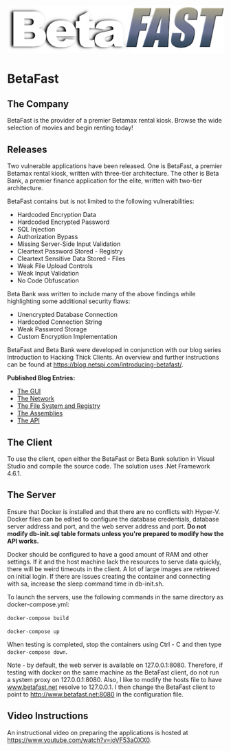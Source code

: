 ![Image of BetaFast](https://github.com/NetSPI/BetaFast/blob/master/docs/images/betafast-logo.png)
# BetaFast
## The Company
BetaFast is the provider of a premier Betamax rental kiosk. Browse the wide selection of movies and begin renting today!

## Releases
Two vulnerable applications have been released. One is BetaFast, a premier Betamax rental kiosk, written with three-tier architecture. The other is Beta Bank, a premier finance application for the elite, written with two-tier architecture.

BetaFast contains but is not limited to the following vulnerabilities:
* Hardcoded Encryption Data
* Hardcoded Encrypted Password
* SQL Injection
* Authorization Bypass
* Missing Server-Side Input Validation
* Cleartext Password Stored - Registry
* Cleartext Sensitive Data Stored - Files
* Weak File Upload Controls
* Weak Input Validation
* No Code Obfuscation

Beta Bank was written to include many of the above findings while highlighting some additional security flaws:
* Unencrypted Database Connection
* Hardcoded Connection String
* Weak Password Storage
* Custom Encryption Implementation

BetaFast and Beta Bank were developed in conjunction with our blog series Introduction to Hacking Thick Clients. An overview and further instructions can be found at https://blog.netspi.com/introducing-betafast/.

**Published Blog Entries:**
* [The GUI](https://blog.netspi.com/introduction-to-hacking-thick-clients-part-1-the-gui/)
* [The Network](https://blog.netspi.com/introduction-to-hacking-thick-clients-part-2-the-network/)
* [The File System and Registry](https://blog.netspi.com/introduction-to-hacking-thick-clients-part-3/)
* [The Assemblies](https://blog.netspi.com/introduction-to-hacking-thick-clients-part-4-the-assemblies/)
* [The API](https://blog.netspi.com/introduction-to-hacking-thick-clients-part-5-the-api/)

## The Client
To use the client, open either the BetaFast or Beta Bank solution in Visual Studio and compile the source code. The solution uses .Net Framework 4.6.1.

## The Server
Ensure that Docker is installed and that there are no conflicts with Hyper-V. Docker files can be edited to configure the database credentials, database server address and port, and the web server address and port. **Do not modify db-init.sql table formats unless you're prepared to modify how the API works.**

Docker should be configured to have a good amount of RAM and other settings. If it and the host machine lack the resources to serve data quickly, there will be weird timeouts in the client. A lot of large images are retrieved on initial login. If there are issues creating the container and connecting with sa, increase the sleep command time in db-init.sh.

To launch the servers, use the following commands in the same directory as docker-compose.yml:

```docker-compose build```

```docker-compose up```

When testing is completed, stop the containers using Ctrl - C and then type `docker-compose down`.

Note - by default, the web server is available on 127.0.0.1:8080. Therefore, if testing with docker on the same machine as the BetaFast client, do not run a system proxy on 127.0.0.1:8080. Also, I like to modify the hosts file to have www.betafast.net resolve to 127.0.0.1. I then change the BetaFast client to point to http://www.betafast.net:8080 in the configuration file.

## Video Instructions
An instructional video on preparing the applications is hosted at https://www.youtube.com/watch?v=joVF53aOXX0.
